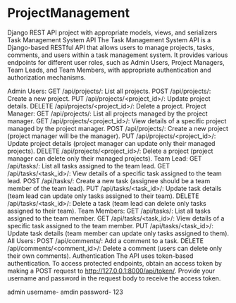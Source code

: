 # ProjectManagement
Django REST API project with appropriate models, views, and serializers
Task Management System API
The Task Management System API is a Django-based RESTful API that allows users to manage projects, tasks, comments, and users within a task management system. It provides various endpoints for different user roles, such as Admin Users, Project Managers, Team Leads, and Team Members, with appropriate authentication and authorization mechanisms.





Admin Users:
GET /api/projects/: List all projects.
POST /api/projects/: Create a new project.
PUT /api/projects/<project_id>/: Update project details.
DELETE /api/projects/<project_id>/: Delete a project.
Project Manager:
GET /api/projects/: List all projects managed by the project manager.
GET /api/projects/<project_id>/: View details of a specific project managed by the project manager.
POST /api/projects/: Create a new project (project manager will be the manager).
PUT /api/projects/<project_id>/: Update project details (project manager can update only their managed projects).
DELETE /api/projects/<project_id>/: Delete a project (project manager can delete only their managed projects).
Team Lead:
GET /api/tasks/: List all tasks assigned to the team lead.
GET /api/tasks/<task_id>/: View details of a specific task assigned to the team lead.
POST /api/tasks/: Create a new task (assignee should be a team member of the team lead).
PUT /api/tasks/<task_id>/: Update task details (team lead can update only tasks assigned to their team).
DELETE /api/tasks/<task_id>/: Delete a task (team lead can delete only tasks assigned to their team).
Team Members:
GET /api/tasks/: List all tasks assigned to the team member.
GET /api/tasks/<task_id>/: View details of a specific task assigned to the team member.
PUT /api/tasks/<task_id>/: Update task details (team member can update only tasks assigned to them).
All Users:
POST /api/comments/: Add a comment to a task.
DELETE /api/comments/<comment_id>/: Delete a comment (users can delete only their own comments).
Authentication
The API uses token-based authentication. To access protected endpoints, obtain an access token by making a POST request to http://127.0.0.1:8000/api/token/. Provide your username and password in the request body to receive the access token.

admin 
username- amdin
password- 123